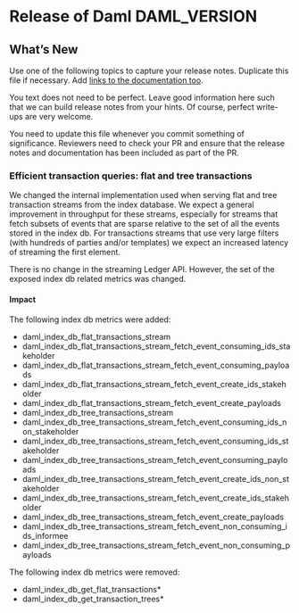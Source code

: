 # Release of Daml DAML_VERSION

## What’s New

Use one of the following topics to capture your release notes. Duplicate this file if necessary.
Add [links to the documentation too](https://docs.daml.com/DAML_VERSION/about.html).

You text does not need to be perfect. Leave good information here such that we can build release notes from your hints.
Of course, perfect write-ups are very welcome.

You need to update this file whenever you commit something of significance. Reviewers need to check your PR 
and ensure that the release notes and documentation has been included as part of the PR.


### Efficient transaction queries: flat and tree transactions

We changed the internal implementation used when serving flat and tree transaction streams from the index database.
We expect a general improvement in throughput for these streams, especially for streams that fetch subsets of events
that are sparse relative to the set of all the events stored in the index db.
For transactions streams that use very large filters (with hundreds of parties and/or templates) we expect 
an increased latency of streaming the first element.

There is no change in the streaming Ledger API. 
However, the set of the exposed index db related metrics was changed.

#### Impact

The following index db metrics were added:
- daml_index_db_flat_transactions_stream
- daml_index_db_flat_transactions_stream_fetch_event_consuming_ids_stakeholder
- daml_index_db_flat_transactions_stream_fetch_event_consuming_payloads
- daml_index_db_flat_transactions_stream_fetch_event_create_ids_stakeholder
- daml_index_db_flat_transactions_stream_fetch_event_create_payloads
- daml_index_db_tree_transactions_stream
- daml_index_db_tree_transactions_stream_fetch_event_consuming_ids_non_stakeholder
- daml_index_db_tree_transactions_stream_fetch_event_consuming_ids_stakeholder
- daml_index_db_tree_transactions_stream_fetch_event_consuming_payloads
- daml_index_db_tree_transactions_stream_fetch_event_create_ids_non_stakeholder
- daml_index_db_tree_transactions_stream_fetch_event_create_ids_stakeholder
- daml_index_db_tree_transactions_stream_fetch_event_create_payloads
- daml_index_db_tree_transactions_stream_fetch_event_non_consuming_ids_informee
- daml_index_db_tree_transactions_stream_fetch_event_non_consuming_payloads

The following index db metrics were removed:
- daml_index_db_get_flat_transactions*
- daml_index_db_get_transaction_trees*

